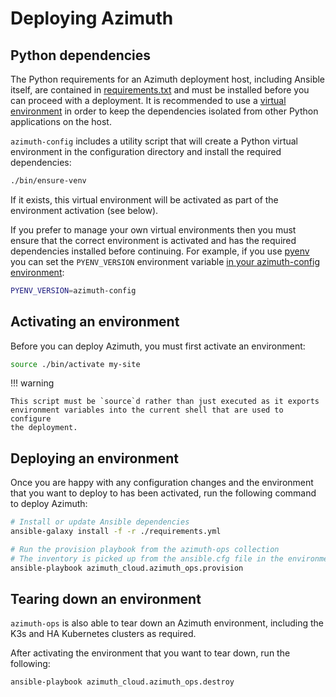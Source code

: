 # Deploying Azimuth

## Python dependencies

The Python requirements for an Azimuth deployment host, including Ansible itself,
are contained in
[requirements.txt](https://github.com/azimuth-cloud/azimuth-config/blob/stable/requirements.txt)
and must be installed before you can proceed with a deployment. It is recommended
to use a [virtual environment](https://docs.python.org/3/library/venv.html) in order
to keep the dependencies isolated from other Python applications on the host.

`azimuth-config` includes a utility script that will create a Python virtual
environment in the configuration directory and install the required dependencies:

```sh
./bin/ensure-venv
```

If it exists, this virtual environment will be activated as part of the environment
activation (see below).

If you prefer to manage your own virtual environments then you must ensure that
the correct environment is activated and has the required dependencies installed
before continuing. For example, if you use [pyenv](https://github.com/pyenv/pyenv)
you can set the `PYENV_VERSION` environment variable
[in your azimuth-config environment](../environments.md#linux-environment-variables):

```sh  title="env"
PYENV_VERSION=azimuth-config
```

## Activating an environment

Before you can deploy Azimuth, you must first activate an environment:

```sh
source ./bin/activate my-site
```

!!! warning

    This script must be `source`d rather than just executed as it exports
    environment variables into the current shell that are used to configure
    the deployment.

## Deploying an environment

Once you are happy with any configuration changes and the environment that
you want to deploy to has been activated, run the following command to
deploy Azimuth:

```sh
# Install or update Ansible dependencies
ansible-galaxy install -f -r ./requirements.yml

# Run the provision playbook from the azimuth-ops collection
# The inventory is picked up from the ansible.cfg file in the environment
ansible-playbook azimuth_cloud.azimuth_ops.provision
```

## Tearing down an environment

`azimuth-ops` is also able to tear down an Azimuth environment, including the
K3s and HA Kubernetes clusters as required.

After activating the environment that you want to tear down, run the following:

```sh
ansible-playbook azimuth_cloud.azimuth_ops.destroy
```
